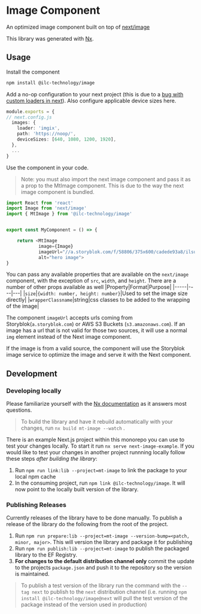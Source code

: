 # Image Component

An optimized image component built on top of [next/image](https://nextjs.org/docs/api-reference/next/image)

This library was generated with [Nx](https://nx.dev).

## Usage
Install the component
```bash
npm install @ilc-technology/image
```

Add a no-op configuration to your next project (this is due to a [bug with custom loaders in next](https://github.com/vercel/next.js/issues/21079)). Also configure applicable device sizes here. 

```ts
module.exports = {
// next.config.js
  images: {
    loader: 'imgix',
    path: 'https://noop/',
    deviceSizes: [640, 1080, 1200, 1920],
  },
  ...
}
```

Use the component in your code. 
> Note: you must also import the next image component and pass it as a prop to the MtImage component. This is due to the way the next image component is bundled. 
```typescript
import React from 'react'
import Image from 'next/image'
import { MtImage } from '@ilc-technology/image'


export const MyComponent = () => {

    return <MtImage 
            image={Image} 
            imageUrl="//a.storyblok.com/f/58806/375x600/cadede93a8/ilsu_eu_homepage_mobile.jpg" 
            alt="hero image">
}
```

You can pass any available properties that are available on the `next/image` component, with the exception of `src`, `width`, and `height`. There are a number of other props available as well
|Property|Format|Purpose|
|-----|----|---|
|`size`|`{width: number, height: number}`|Used to set the image size directly|
|`wrapperClassname`|string|css classes to be added to the wrapping of the image|

The component `imageUrl` accepts urls coming from Storyblok(`a.storyblok.com`) or AWS S3 Buckets (`s3.amazonaws.com`). If an image has a url that is not valid for those two sources, it will use a normal `img` element instead of the Next image component.

If the image is from a valid source, the component will use the Storyblok image service to optimize the image and serve it with the Next component. 

## Development
### Developing locally
Please familiarize yourself with the [Nx documentation](https://nx.dev/latest/react/getting-started/getting-started) as it answers most questions. 

>To build the library and have it rebuild automatically with your changes, run `nx build mt-image --watch` .

There is an example Next.js project within this monorepo you can use to test your changes locally. To start it run `nx serve next-image-example`. If you would like to test your changes in another project runnning locally follow these steps _after building the library_:  

1. Run `npm run link:lib --project=mt-image` to link the package to your local npm cache
2. In the consuming project, run `npm link @ilc-technology/image`. It will now point to the locally built version of the library. 

### Publishing Releases
Currently releases of the library have to be done manually. To publish a release of the library do the following from the root of the project. 

1. Run `npm run prepare:lib --project=mt-image --version-bump=<patch, minor, major>`. 
This will version the library and package it for publishing
2. Run `npm run publish:lib --project=mt-image` to publish the packaged library to the EF Registry. 
3. **For changes to the default distribution channel only** commit the update to the projects `package.json` and push it to the repository so the version is maintained. 

>To publish a test version of the library run the command with the `--tag next` to publish to the `next` distribution channel (i.e. running `npm install @ilc-technology/image@next` will pull the test version of the package instead of the version used in production)
